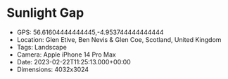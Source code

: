 # Sunlight Gap

- GPS: 56.61604444444445,-4.953744444444444
- Location: Glen Etive, Ben Nevis & Glen Coe, Scotland, United Kingdom
- Tags: Landscape
- Camera: Apple iPhone 14 Pro Max
- Date: 2023-02-22T11:25:13.000+00:00
- Dimensions: 4032x3024
